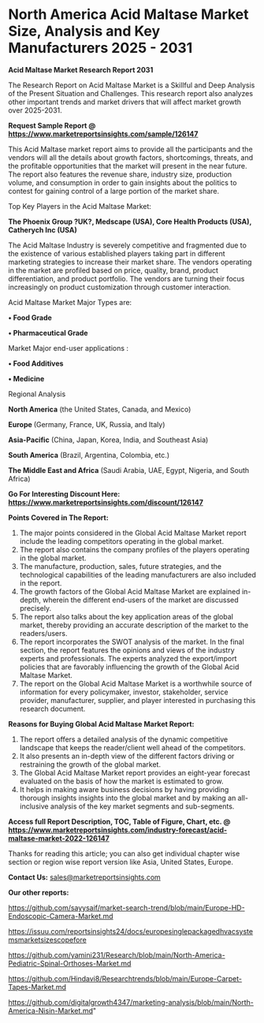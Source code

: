 # North America Acid Maltase Market Size, Analysis and Key Manufacturers 2025 - 2031

<strong>Acid Maltase Market Research Report 2031</strong>

The Research Report on Acid Maltase Market is a Skillful and Deep Analysis of the Present Situation and Challenges. This research report also analyzes other important trends and market drivers that will affect market growth over 2025-2031.

<strong>Request Sample Report @ <a href=https://www.marketreportsinsights.com/sample/126147>https://www.marketreportsinsights.com/sample/126147</a></strong>

This Acid Maltase market report aims to provide all the participants and the vendors will all the details about growth factors, shortcomings, threats, and the profitable opportunities that the market will present in the near future. The report also features the revenue share, industry size, production volume, and consumption in order to gain insights about the politics to contest for gaining control of a large portion of the market share.

Top Key Players in the Acid Maltase Market:

<strong>The Phoenix Group ?UK?, Medscape (USA), Core Health Products (USA), Catherych Inc (USA)</strong>

The Acid Maltase Industry is severely competitive and fragmented due to the existence of various established players taking part in different marketing strategies to increase their market share. The vendors operating in the market are profiled based on price, quality, brand, product differentiation, and product portfolio. The vendors are turning their focus increasingly on product customization through customer interaction.

Acid Maltase Market Major Types are:

<strong>• Food Grade

• Pharmaceutical Grade</strong>

Market Major end-user applications :

<strong>• Food Additives

• Medicine</strong>

Regional Analysis

</u><strong><b>North America</b></strong> (the United States, Canada, and Mexico)

<strong><b>Europe </b></strong>(Germany, France, UK, Russia, and Italy)

<strong><b>Asia-Pacific</b></strong> (China, Japan, Korea, India, and Southeast Asia)

<strong><b>South America</b></strong> (Brazil, Argentina, Colombia, etc.)

<strong><b>The Middle East and Africa</b></strong> (Saudi Arabia, UAE, Egypt, Nigeria, and South Africa)

<strong>Go For Interesting Discount Here: <a href=https://www.marketreportsinsights.com/discount/126147>https://www.marketreportsinsights.com/discount/126147</a></strong>

<strong>Points Covered in The Report:</strong>
<ol>
  <li>The major points considered in the Global Acid Maltase Market report include the leading competitors operating in the global market.</li>
  <li>The report also contains the company profiles of the players operating in the global market.</li>
  <li>The manufacture, production, sales, future strategies, and the technological capabilities of the leading manufacturers are also included in the report.</li>
  <li>The growth factors of the Global Acid Maltase Market are explained in-depth, wherein the different end-users of the market are discussed precisely.</li>
  <li>The report also talks about the key application areas of the global market, thereby providing an accurate description of the market to the readers/users.</li>
  <li>The report incorporates the SWOT analysis of the market. In the final section, the report features the opinions and views of the industry experts and professionals. The experts analyzed the export/import policies that are favorably influencing the growth of the Global Acid Maltase Market.</li>
  <li>The report on the Global Acid Maltase Market is a worthwhile source of information for every policymaker, investor, stakeholder, service provider, manufacturer, supplier, and player interested in purchasing this research document.</li>
</ol>
<strong>Reasons for Buying Global Acid Maltase Market Report:</strong>

<ol>
  <li>The report offers a detailed analysis of the dynamic competitive landscape that keeps the reader/client well ahead of the competitors.</li>
  <li>It also presents an in-depth view of the different factors driving or restraining the growth of the global market.</li>
  <li>The Global Acid Maltase Market report provides an eight-year forecast evaluated on the basis of how the market is estimated to grow.</li>
  <li>It helps in making aware business decisions by having providing thorough insights insights into the global market and by making an all-inclusive analysis of the key market segments and sub-segments.</li>
</ol>
<strong>Access full Report Description, TOC, Table of Figure, Chart, etc. @ <a href=https://www.marketreportsinsights.com/industry-forecast/acid-maltase-market-2022-126147>https://www.marketreportsinsights.com/industry-forecast/acid-maltase-market-2022-126147</a></strong>


Thanks for reading this article; you can also get individual chapter wise section or region wise report version like Asia, United States, Europe.

<strong>Contact Us:</strong>
sales@marketreportsinsights.com

<strong>Our other reports:</strong>

<a href=https://github.com/sayysaif/market-search-trend/blob/main/Europe-HD-Endoscopic-Camera-Market.md>https://github.com/sayysaif/market-search-trend/blob/main/Europe-HD-Endoscopic-Camera-Market.md</a>

<a href=https://issuu.com/reportsinsights24/docs/europesinglepackagedhvacsystemsmarketsizescopefore>https://issuu.com/reportsinsights24/docs/europesinglepackagedhvacsystemsmarketsizescopefore</a>

<a href=https://github.com/yamini231/Research/blob/main/North-America-Pediatric-Spinal-Orthoses-Market.md>https://github.com/yamini231/Research/blob/main/North-America-Pediatric-Spinal-Orthoses-Market.md</a>

<a href=https://github.com/Hindavi8/Researchtrends/blob/main/Europe-Carpet-Tapes-Market.md>https://github.com/Hindavi8/Researchtrends/blob/main/Europe-Carpet-Tapes-Market.md</a>

<a href=https://github.com/digitalgrowth4347/marketing-analysis/blob/main/North-America-Nisin-Market.md>https://github.com/digitalgrowth4347/marketing-analysis/blob/main/North-America-Nisin-Market.md</a>"
